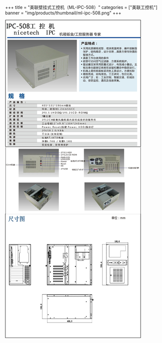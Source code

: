 +++
title = "美联壁挂式工控机（ML-IPC-508）"
categories = ["美联工控机"]
banner = "img/products/thumbnail/ml-ipc-508.png"
+++

![alt](2.png)
